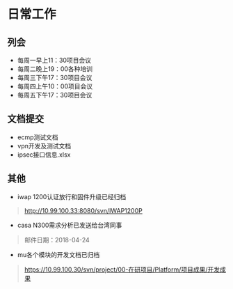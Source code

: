 # 日常工作
## 列会
* 每周一早上11：30项目会议
* 每周二晚上19：00各种培训
* 每周三下午17：30项目会议
* 每周四上午10：00项目会议
* 每周五下午17：30项目会议

## 文档提交
* ecmp测试文档
* vpn开发及测试文档
* ipsec接口信息.xlsx

## 其他
* iwap 1200认证放行和固件升级已经归档
> http://10.99.100.33:8080/svn/IWAP1200P
* casa N300需求分析已发送给台湾同事
> 邮件日期：2018-04-24
* mu各个模块的开发文档已归档
> https://10.99.100.30/svn/project/00-在研项目/Platform/项目成果/开发成果
